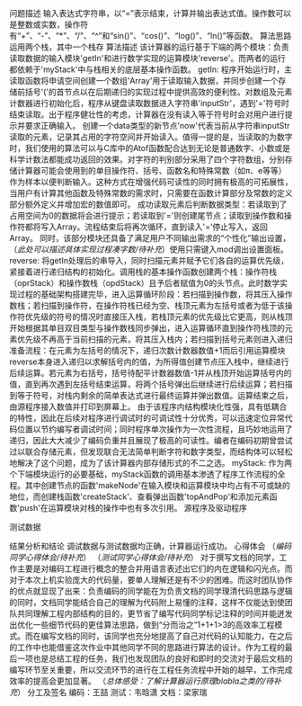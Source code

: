 问题描述
	输入表达式字符串，以“=”表示结束，计算并输出表达式值。操作数可以是整数或实数，操作符有“+”、“-”、“*”、“/”、“^”和“sin()”、“cos()”、“log()”、“ln()”等函数。
算法思路
	运用两个栈，其中一个栈存
算法描述
    该计算器的运行基于下端的两个模块：负责读取数据的输入模块'getIn'和进行数学实现的运算模块'reverse'。而两者的运行都依赖于'myStack'中与栈相关的底层基本操作函数。
    getIn:
    程序开始运行时，主读取函数将申请空间创建一个数组'Array'用于读取输入数据，并同步创建一个存储前括号'('的首节点以在后期递归的实现过程中提供高效的便利性。对数组及元素计数器进行初始化后，程序从键盘读取数据进入字符串'inputStr'，遇到'='符号时结束读取。出于程序健壮性的考虑，计算器在没有读入等于符号时会对用户进行提示并要求正确输入。
    创建一个data类型的新节点'now'代表当前从字符串inputStr读取的元素，记录其占用的字符空间并开始读入。值得一提的是，当读取的为数字时，我们使用的算法可以与C库中的Atof函数配合达到无论是普通数字、小数或是科学计数法都能成功返回的效果。对字符的判别部分采用了四个字符数组，分别存储计算器可能会使用到的单目操作符、括号、函数名和特殊常数（如π、e等等）作为样本以便判断输入。这种方式在增强代码可读性的同时拥有极高的可拓展性，当用户有计算其他函数及特殊常数的需求时，只需要在函数计算部分及常数的定义部分额外定义并增加宏的数值即可。
    成功读取元素后判断数据类型：若读取到了占用空间为0的数据将会进行提示；若读取到'='则创建尾节点；读取到操作数和操作符都将写入Array。流程结束后将再次循环，直到读入'='停止写入，返回Array。
    同时，该部分模块还具备了满足用户不同输出需求的“个性化”输出设置，（*此处可以描述具体实现过程凑字数/待补充*）使用只需键入mod调出设置面板。
    reverse:
    将getIn处理后的串导入，同时扫描元素并赋予它们各自的运算优先级，紧接着进行递归结构的初始化。调用栈的基本操作函数创建两个栈：操作符栈（oprStack）和操作数栈（opdStack）且予后者赋值为0的头节点。此时数学实现过程的基础架构搭建完毕，进入运算循环阶段：若扫描到操作数，将其压入操作数栈；若扫描到操作符，在操作符栈已经为空、栈顶元素为左括号或者为低于该操作符优先级的符号的情况时直接压入栈，若栈顶元素的优先级比它更高，则从栈顶开始根据其单目双目类型与操作数栈同步弹出，进入运算循环直到操作符栈顶的元素优先级不再高于当前扫描的元素，将其压入栈内；若扫描到括号元素则进入递归准备流程：在元素为左括号的情况下，递归次数计数器数值+1而后引用运算模块reverse本身进入递归以求解括号内的值，为所得值创建节点压入栈中，继续进行后续运算。若元素为右括号，括号待配平计数器数值-1并从栈顶开始运算括号内的值，直到再次遇到左括号结束运算，将两个括号弹出后继续进行后续运算；若扫描到等于符号，对栈内剩余的简单表达式进行最终运算并弹出数值。运算结束之后，由源程序接入数值并打印到屏幕上。
    由于该程序内结构模块化性强，具有低耦合的特性，因此在后续对程序进行调试时的可调试性十分优秀，可以迅速定位异常代码位置以节约编写者调试时间；同时程序单次操作为一次性流程，且巧妙地运用了递归，因此大大减少了编码负重并且展现了极高的可读性。编者在编码初期曾尝试过以联合存储元素，但发现联合无法简单判断字符和数字类型，而结构体可以轻松地解决了这个问题，成为了该计算器内部存储形式的不二之选。
    myStack:
    作为两个下端模块运行的必要基础，myStack函数的调用基本渗透了程序工作流程的全程。其中创建节点的函数'makeNode'在输入模块和运算模块中均占有不可或缺的地位，而创建栈函数'createStack'、查看弹出函数'topAndPop'和添加元素函数'push'在运算模块对栈的操作中也有多次引用。
源程序及驱动程序
    
测试数据

结果分析和结论
    调试数据与测试数据均正确，计算器运行成功。
心得体会
    （*编码同学心得体会/待补充*）
    （*测试同学心得体会/待补充*）
    对于撰写文档的同学，工作主要是对编码工程进行概念的整合并用语言表述出它们的内在逻辑和闪光点。而对于本次上机实验庞大的代码量，要单人理解还是有不少的困难。而这时团队协作的优点就显现了出来：负责编码的同学能在为负责文档的同学理清代码思路与逻辑的同时，文档同学能结合自己的理解为代码附上易懂的注释，这样不仅能达到使团队共同理解工程内部结构的目的，更节省了编写代码同学标记注释的时间并能迸发出优化一些细节代码的更佳算法思路，做到“分而治之”1+1+1>3的高效率工程模式。而在编写文档的同时，该同学也充分地提高了自己对代码的认知能力，在之后的工作中也能借鉴这次作业中其他同学不同的思路进行算法的设计。作为工程的最后一项也是总结工程的任务，我们也发现团队的良好和即时的交流对于最后文档的编写环节至关重要，所以交流环节的进行在工程任务流程中开始的越早，工作完成效率的提高会更加显著。
    （*总体感受：了解计算器运行原理blabla之类的/待补充*）
分工及签名
    编码：王喆
    测试：韦晗潇
    文档：梁家瑞